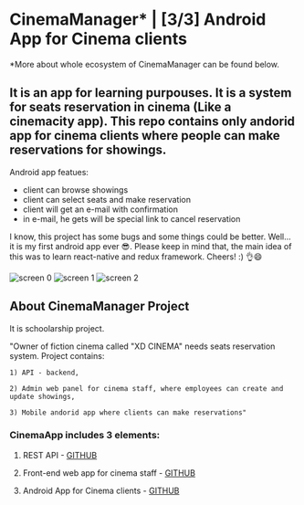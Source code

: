 # CinemaManager* | [3/3] Android App for Cinema clients

*More about whole ecosystem of CinemaManager can be found below.


## It is an app for learning purpouses. It is a system for seats reservation in cinema (Like a cinemacity app). This repo contains only andorid app for cinema clients where people can make reservations for showings.

Android app featues:
* client can browse showings
* client can select seats and make reservation
* client will get an e-mail with confirmation
* in e-mail, he gets will be special link to cancel reservation


I know, this project has some bugs and some things could be better. Well... it is my first android app ever 😎. Please keep in mind that, the main idea of this was to learn react-native and redux framework. Cheers! :) 👌😄

![screen 0](https://lh3.googleusercontent.com/e4mSMhAyI3Fcshoi7_GLZK5TZSxT5We0xCQN3GcQ_RL_DTw59eZeeg6tGC1GHmQEFCNgliLB3TtEnZfOvSgN1DmJhVelnLbKHRmO6tIGOJTJ2B5NDSi_AfJgYjwZql3pqeApHTRKirPBHX5JnRxIRU42tQHs7eVXqmu-00IMjTOxQ7JFBUEbAveK_lci-JL_nKYQNSfBjCWUwOalaurtggJ5qO6Qe2XgiJ8q1f-V7z6cgEs4U3DWpPNNpYKlbdKHuIu5le8Ghd8z9gBQRkQGxb_CEbTC5Cm8MsqkKLGWToD_sd40hNeP5hVsfoxBNAQhwG43MPYVULW9eYzG7_mlw7MVc5TYRPCv9yfdT2yndnsV-sjfsGgUJfq2bo6y-7egyG-v_1MPLA7Be8qRaw70uAtL5bNFpOuJHEtk4PtcsMYNHVd8iKqJ5-LbLzSE4z6HuLn2KD8ZGJO546GfCD6aMce55W1q2qnmv1eLrtMJSccLRvqfe77ur5HRwzhz_fpfXZ2LtcfMYKCetTeImrjuVag3gQESUR6TARd3u6sWQ_R5L1p8xztTmbwxtSo_jD2JpaB8juL7sWZsbJ4ty_G2QQZFDyU9embdcCsXAlf5XWBADkaSJZYW2t5rBHhkDpCR4bsCJkhfem3p8Z3no46TpmPt9XMdEPRMesOQd89nLtfkmIOB1Yb8ee1o-9DatipqAvSenr_CSKdO9Rf8i-zHTWfV=w410-h888-no)
![screen 1](https://lh3.googleusercontent.com/ON7PLTNvn0LFo4smQjhZgQncqUy8cxrG7_zFuraOAa114VWnabppdJ9wKmeYYbQXRGs0VQq5kaRe4pG9GbmCBRE7j0sm-bVzG6eH75dUS_8SwaRcd1ikFyLSFX6pcogOBrX6rXl6-pWjSbDtoZhlJwTwjqKBVIek0S5eRXUtEOOdAMWviWNvhuCGYzhuY4Qg8Ck3u4G8MT7e5BN6KUz-le6M1KfnjjqV_cxCkuy4jcAA-ohrURKR5YH4GQuSPBJ03RM7qGszFrsWAQMQy6sNZZIValrRMUPicS373DVjUV4vuxeThLimhG7wwkqBKhT_a-6XbPjy3CvhktTXg7L4pxGcn5rwGUjq6_LKAAUKtV3ocANdKsfWFy80DIXw0XRP7dunKc3QnfI9r1jUvDIAX2NB0_Ms1iN5-JNCq5GF-WQxstWFc9_7VkZ2o7nNjB3u3mtqcPLdRQUajdVh5vN2ZQDHtV3AcQP9jCYl6hhGSScxsCGlXTpnz0ts4Rv0izL-qt3RNf10c09045iTPBB_ehcmfA2VbE1OVNhQN5aSAMugO20PWokVsW9THW065_MUZVNnkFJ5QItWXswJjBCdviIxohcrYjNwm_T3Oc1nLEeyEmt9kuVa4zxX4c1-DACDR8g5qtSJPh3gUhnnT8O0r4JFIdc4q9wXNbOrQqhMxk-ufP8O3T5QlSPHmj_Ufnv61OK62_yxd2IgwyVQlY4avOdd=w328-h710-no)
![screen 2](https://lh3.googleusercontent.com/gycUBWuyO0biZwqckjRV5GvfwbjZuHln3RACw1AEkC7uaDhVkozLSp12A3krBk2gBHI0TGuwhHEkzzB1N-OGL1Eqtp_3SSnA3uunIBqwt_LJTzc0M89v1r69f0zJhDAGGL_EJ98Z-IsjLdxN8yW8_Qg87YJ2Wd9lktYQFF4ojIHTD6xvLhspKXGNl4TDNZUWPKBxbOhQx02JfP-pNSXvxxkSc_2GcVG15Ver9WUSOC0o7xubAREkKct5XyzYTmK-L43SNSaOvNqZ7sEEwH-OigDed0I_S7djEkwq1Az2xTUtdXyY15jM39mEhhUSaWO3ecitTwynhBkGdD_j5YMJ1EI5ntAGFZ-PV58VRY6IuPe0LYQ-ZnZ4Fa5qNaJ8ael5GC3YNUNDwVnH9BDKSeZNUYVsW81t0vMpZha0sS_nGP8lHJwxLIXZmG3D11Y8UNwx9Vs3jNsXoIU9Gdc-rnFZf33bUQSHvq94XVku9h4IGGvi9UiI6-PeprHJd_vA83d1uGmJtnnC60XtZnudC0PZWwdnMZyUAqYIn1HskcAjO8kvInpga8kcaxLIF3O2R1R4CnBYgreTtTMH1Q9cxSTXw1vP4VzuWIyP8O2TEcc9qOzpVth4Mg1XGch8sIraiV2EF3dWVB8hMgeb5xwJLFXfwMCQdaieRatF7kJQ8fFCmWWmXXwL1VJGmUCmAbm52q3Gtj77LwsRThmqZtPGne9BOL7W=w651-h888-no)


## About CinemaManager Project

It is schoolarship project.

"Owner of fiction cinema called "XD CINEMA" needs seats reservation system.
Project contains:

    1) API - backend,

    2) Admin web panel for cinema staff, where employees can create and update showings,

    3) Mobile andorid app where clients can make reservations"

### CinemaApp includes 3 elements:
1) REST API - [GITHUB](https://github.com/krzychna33/CinemaManager_API)

2) Front-end web app for cinema staff - [GITHUB](https://github.com/krzychna33/CinemaManager_staffWebApp)

3) Android App for Cinema clients - [GITHUB](https://github.com/krzychna33/CinemaManager_AndroidClientApp)